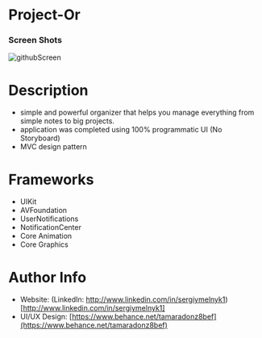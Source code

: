# Project-Or
### Screen Shots
![githubScreen](https://github.com/serginjo-m/Projector/assets/6564560/fa57910b-e876-4e97-9ae2-e1a23373682a)
# Description
* simple and powerful organizer that helps you manage everything from simple notes to big projects.
* application was completed using 100% programmatic UI (No Storyboard)
* MVC design pattern
# Frameworks
* UIKit
* AVFoundation
* UserNotifications
* NotificationCenter
* Core Animation
* Core Graphics
# Author Info
* Website: (LinkedIn: http://www.linkedin.com/in/sergiymelnyk1)[http://www.linkedin.com/in/sergiymelnyk1]
* UI/UX Design: [https://www.behance.net/tamaradonz8bef](https://www.behance.net/tamaradonz8bef)
